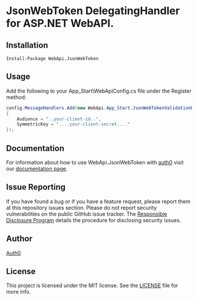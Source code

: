 # JsonWebToken DelegatingHandler for ASP.NET WebAPI.

## Installation

    Install-Package WebApi.JsonWebToken

## Usage

Add the following to your App_Start\WebApiConfig.cs file under the Register method:

~~~csharp
config.MessageHandlers.Add(new WebApi.App_Start.JsonWebTokenValidationHandler
{
    Audience = "..your-client-id..",
    SymmetricKey = "....your-client-secret...."
});
~~~

## Documentation

For information about how to use WebApi.JsonWebToken with <a href="http://auth0.com" target="_blank">auth0</a> visit our <a href="https://docs.auth0.com/webapi" target="_blank">documentation page</a>.

## Issue Reporting

If you have found a bug or if you have a feature request, please report them at this repository issues section. Please do not report security vulnerabilities on the public GitHub issue tracker. The [Responsible Disclosure Program](https://auth0.com/whitehat) details the procedure for disclosing security issues.

## Author

[Auth0](auth0.com)

## License

This project is licensed under the MIT license. See the [LICENSE](LICENSE) file for more info.
